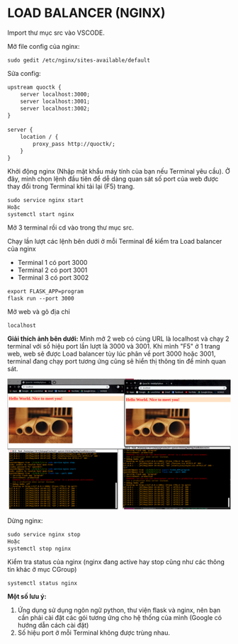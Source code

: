 # LOAD BALANCER (NGINX)

Import thư mục src vào VSCODE.

Mở file config của nginx:
```
sudo gedit /etc/nginx/sites-available/default
```

Sửa config:
```
upstream quoctk {
    server localhost:3000;
    server localhost:3001;
    server localhost:3002;
}

server {
    location / {
        proxy_pass http://quoctk/;
    }
}
```

Khởi động nginx (Nhập mật khẩu máy tính của bạn nếu Terminal yêu cầu). Ở đây, mình chọn lệnh đầu tiên để dễ dàng quan sát số port của web được thay đổi trong Terminal khi tải lại (F5) trang.
```
sudo service nginx start
Hoặc
systemctl start nginx
```

Mở 3 terminal rồi cd vào trong thư mục src.

Chạy lần lượt các lệnh bên dưới ở mỗi Terminal để kiểm tra Load balancer của nginx
* Terminal 1 có port 3000
* Terminal 2 có port 3001
* Terminal 3 có port 3002
  
```
export FLASK_APP=program
flask run --port 3000
```

Mở web và gõ địa chỉ
```
localhost
```

**Giải thích ảnh bên dưới:** Mình mở 2 web có cùng URL là localhost và chạy 2 terminal với số hiệu port lần lượt là 3000 và 3001. Khi mình "F5" ở 1 trang web, web sẽ được Load balancer tùy lúc phân về port 3000 hoặc 3001, terminal đang chạy port tương ứng cũng sẽ hiển thị thông tin để mình quan sát.

![LB-test-image](images/1.jpg)

Dừng nginx:
```
sudo service nginx stop
Hoặc
systemctl stop nginx
```

Kiểm tra status của nginx (nginx đang active hay stop cũng như các thông tin khác ở mục CGroup)
```
systemctl status nginx
```

**Một số lưu ý:**

1. Ứng dụng sử dụng ngôn ngữ python, thư viện flask và nginx, nên bạn cần phải cài đặt các gói tương ứng cho hệ thống của mình (Google có hướng dẫn cách cài đặt)
2. Số hiệu port ở mỗi Terminal không được trùng nhau.